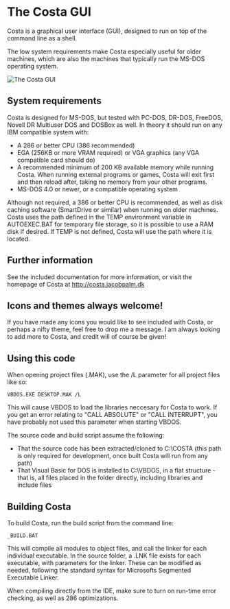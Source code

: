 # The Costa GUI
Costa is a graphical user interface (GUI), designed to run on top of the
command line as a shell.

The low system requirements make Costa especially useful for older machines,
which are also the machines that typically run the MS-DOS operating system.

![The Costa GUI](https://costa.jacobpalm.dk/assets/img/screenshots/aboutbox.png)

## System requirements
Costa is designed for MS-DOS, but tested with PC-DOS, DR-DOS, FreeDOS, 
Novell DR Multiuser DOS and DOSBox as well. In theory it should run on any
IBM compatible system with:

  * A 286 or better CPU (386 recommended)
  * EGA (256KB or more VRAM required) or VGA graphics (any VGA compatible
    card should do)
  * A recommended minimum of 200 KB available memory while running Costa.
    When running external programs or games, Costa will exit first and then
    reload after, taking no memory from your other programs.
  * MS-DOS 4.0 or newer, or a compatible operating system

Although not required, a 386 or better CPU is recommended, as well as disk
caching software (SmartDrive or similar) when running on older machines.
Costa uses the path defined in the TEMP environment variable in AUTOEXEC.BAT
for temporary file storage, so it is possible to use a RAM disk if desired.
If TEMP is not defined, Costa will use the path where it is located.

## Further information
See the included documentation for more information, or visit the homepage
of Costa at
  http://costa.jacobpalm.dk
  
## Icons and themes always welcome!
If you have made any icons you would like to see included with Costa, or
perhaps a nifty theme, feel free to drop me a message. I am always looking
to add more to Costa, and credit will of course be given! 

## Using this code
When opening project files (.MAK), use the /L parameter for all project files
like so:

```
VBDOS.EXE DESKTOP.MAK /L
```

This will cause VBDOS to load the libraries neccesary for Costa to work.
If you get an error relating to "CALL ABSOLUTE" or "CALL INTERRUPT", you have 
probably not used this parameter when starting VBDOS.

The source code and build script assume the following:
  * That the source code has been extracted/cloned to C:\COSTA (this path is
    only required for development, once built Costa will run from any path)
  * That Visual Basic for DOS is installed to C:\VBDOS, in a flat structure -
    that is, all files placed in the folder directly, including libraries and
    include files

## Building Costa
To build Costa, run the build script from the command line:

```
_BUILD.BAT
```

This will compile all modules to object files, and call the linker for each
individual executable. In the source folder, a .LNK file exists for each
executable, with parameters for the linker. These can be modified as needed,
following the standard syntax for Microsofts Segmented Executable Linker.

When compiling directly from the IDE, make sure to turn on run-time error
checking, as well as 286 optimizations.
